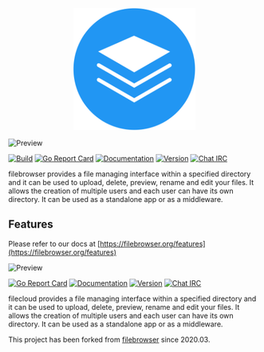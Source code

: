 <p align="center">
  <img src="./frontend/public/img/logo.svg" width="245"/>
</p>

![Preview](https://user-images.githubusercontent.com/5447088/50716739-ebd26700-107a-11e9-9817-14230c53efd2.gif)

[![Build](https://github.com/filebrowser/filebrowser/actions/workflows/main.yaml/badge.svg)](https://github.com/filebrowser/filebrowser/actions/workflows/main.yaml)
[![Go Report Card](https://goreportcard.com/badge/github.com/filebrowser/filebrowser?style=flat-square)](https://goreportcard.com/report/github.com/filebrowser/filebrowser)
[![Documentation](https://img.shields.io/badge/godoc-reference-blue.svg?style=flat-square)](http://godoc.org/github.com/filebrowser/filebrowser)
[![Version](https://img.shields.io/github/release/filebrowser/filebrowser.svg?style=flat-square)](https://github.com/filebrowser/filebrowser/releases/latest)
[![Chat IRC](https://img.shields.io/badge/freenode-%23filebrowser-blue.svg?style=flat-square)](http://webchat.freenode.net/?channels=%23filebrowser)

filebrowser provides a file managing interface within a specified directory and it can be used to upload, delete, preview, rename and edit your files. It allows the creation of multiple users and each user can have its own directory. It can be used as a standalone app or as a middleware.

## Features

Please refer to our docs at [https://filebrowser.org/features](https://filebrowser.org/features)

![Preview](https://user-images.githubusercontent.com/5447088/50716739-ebd26700-107a-11e9-9817-14230c53efd2.gif)


[![Go Report Card](https://goreportcard.com/badge/github.com/dream10201/filecloud?style=flat-square)](https://goreportcard.com/report/github.com/dream10201/filecloud)
[![Documentation](https://img.shields.io/badge/godoc-reference-blue.svg?style=flat-square)](http://godoc.org/github.com/dream10201/filecloud)
[![Version](https://img.shields.io/github/release/dream10201/filecloud.svg?style=flat-square)](https://github.com/dream10201/filecloud/releases/latest)
[![Chat IRC](https://img.shields.io/badge/freenode-%23filecloud-blue.svg?style=flat-square)](http://webchat.freenode.net/?channels=%23filecloud)

filecloud provides a file managing interface within a specified directory and it can be used to upload, delete, preview, rename and edit your files. It allows the creation of multiple users and each user can have its own directory. It can be used as a standalone app or as a middleware.

This project has been forked from
[filebrowser](https://github.com/filebrowser/filebrowser) since 2020.03.
